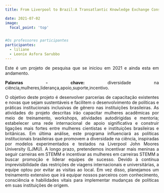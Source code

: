 ```yaml
---
title: From Liverpool to Brazil:A Transatlantic Knowledge Exchange Consortium to Promote Women in Science

date: 2021-07-02
image:
  focal_point: 'top'


#Os professores participantes
participantes:
  - liliane
  - Leonie Asfora Sarubbo
---
```


<p align="justify">
    Este é um projeto de pesquisa que se iniciou em 2021 e ainda esta em andamento. </p> 

<p align="justify">
    <b>Palavras - chave:</b>  diversidade na ciência,mulheres,liderança,apoio,suporte,incentivo. </p> 

<p align="justify">
    O objetivo deste projeto é desenvolver parcerias de capacitação existentes e novas que sejam sustentáveis e facilitem o desenvolvimento de políticas e práticas institucionais inclusivas de gênero nas instituições brasileiras. As atividades do projeto descritas irão capacitar mulheres acadêmicas por meio de treinamento, workshops, atividades autodirigidas e mentoria; estabelecer uma rede internacional de apoio significativa e construir ligações mais fortes entre mulheres cientistas e instituições brasileiras e britânicas. Em última análise, este programa influenciará as políticas institucionais brasileiras que promovem a diversidade na ciência, inspiradas por modelos experimentados e testados na Liverpool John Moores University (LJMU). A longo prazo, pretendemos incentivar mais meninas a seguir carreiras em STEMM e incentivar as mulheres em carreiras STEMM a buscar promoção e liderar equipes de sucesso. Devido à contínua imprevisibilidade das restrições de viagens internacionais e universitárias, a equipe optou por evitar as visitas ao local. Em vez disso, planejamos um treinamento extensivo que irá equipar nossos parceiros com conhecimento, consciência e habilidades vitais para implementar mudanças de políticas em suas instituições de origem. </p> 

